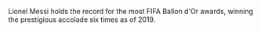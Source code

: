 Lionel Messi holds the record for the most FIFA Ballon d'Or awards, winning the prestigious accolade six times as of 2019.
